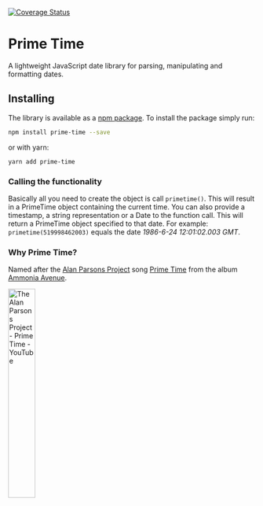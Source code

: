 [![Coverage Status](https://coveralls.io/repos/github/michaelverschoof/prime-time/badge.svg?branch=master)](https://coveralls.io/github/michaelverschoof/prime-time?branch=master)

# Prime Time

A lightweight JavaScript date library for parsing, manipulating and formatting dates. 

## Installing
The library is available as a [npm package][npm]. To install the package simply run:
```bash
npm install prime-time --save
```
or with yarn:
```
yarn add prime-time
```

### Calling the functionality
Basically all you need to create the object is call `primetime()`. This will result in a PrimeTime object containing the current time.
You can also provide a timestamp, a string representation or a Date to the function call. This will return a PrimeTime object specified to that date.
For example: `primetime(519998462003)` equals the date *1986-6-24 12:01:02.003 GMT*.

### Why Prime Time?
Named after the [Alan Parsons Project][alan-parsons-project] song [Prime Time][youtube-video] from the album [Ammonia Avenue][ammonia-avenue].

<a href="http://www.youtube.com/watch?feature=player_embedded&v=P6NNJq0FZN4" title="Watch on YouTube" target="_blank">
    <img src="http://img.youtube.com/vi/P6NNJq0FZN4/0.jpg" alt="The Alan Parsons Project - Prime Time - YouTube" width="33%" />
</a>


[npm]: https://www.npmjs.com/package/prime-time
[alan-parsons-project]: https://www.the-alan-parsons-project.com/
[ammonia-avenue]: https://www.the-alan-parsons-project.com/
[youtube-video]: https://www.youtube.com/watch?v=P6NNJq0FZN4